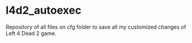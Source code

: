 # l4d2_autoexec
Repository of all files on cfg folder to save all my customized changes of Left 4 Dead 2 game.
